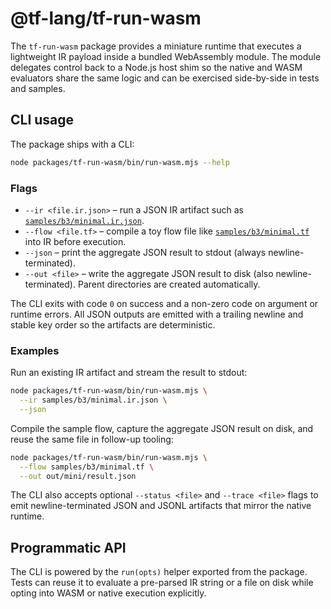 # @tf-lang/tf-run-wasm

The `tf-run-wasm` package provides a miniature runtime that executes a lightweight
IR payload inside a bundled WebAssembly module. The module delegates control back
to a Node.js host shim so the native and WASM evaluators share the same logic and
can be exercised side-by-side in tests and samples.

## CLI usage

The package ships with a CLI:

```bash
node packages/tf-run-wasm/bin/run-wasm.mjs --help
```

### Flags

- `--ir <file.ir.json>` – run a JSON IR artifact such as
  [`samples/b3/minimal.ir.json`](../../samples/b3/minimal.ir.json).
- `--flow <file.tf>` – compile a toy flow file like
  [`samples/b3/minimal.tf`](../../samples/b3/minimal.tf) into IR before execution.
- `--json` – print the aggregate JSON result to stdout (always newline-terminated).
- `--out <file>` – write the aggregate JSON result to disk (also newline-terminated).
  Parent directories are created automatically.

The CLI exits with code `0` on success and a non-zero code on argument or runtime
errors. All JSON outputs are emitted with a trailing newline and stable key order
so the artifacts are deterministic.

### Examples

Run an existing IR artifact and stream the result to stdout:

```bash
node packages/tf-run-wasm/bin/run-wasm.mjs \
  --ir samples/b3/minimal.ir.json \
  --json
```

Compile the sample flow, capture the aggregate JSON result on disk, and reuse the
same file in follow-up tooling:

```bash
node packages/tf-run-wasm/bin/run-wasm.mjs \
  --flow samples/b3/minimal.tf \
  --out out/mini/result.json
```

The CLI also accepts optional `--status <file>` and `--trace <file>` flags to emit
newline-terminated JSON and JSONL artifacts that mirror the native runtime.

## Programmatic API

The CLI is powered by the `run(opts)` helper exported from the package. Tests can
reuse it to evaluate a pre-parsed IR string or a file on disk while opting into
WASM or native execution explicitly.
